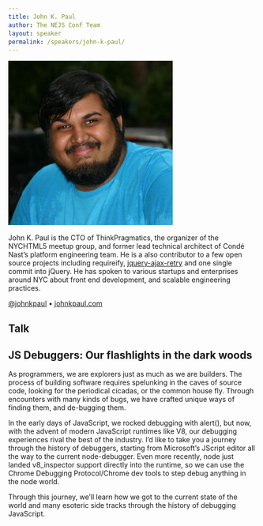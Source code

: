 ```yaml
---
title: John K. Paul
author: The NEJS Conf Team
layout: speaker
permalink: /speakers/john-k-paul/
---
```


<p><div class="avatar speaker aspect-ratio"><img src="/assets/images/speakers/john-k-paul.jpg" alt="John K. Paul"></div></p>

<p>John K. Paul is the CTO of ThinkPragmatics, the organizer of the NYCHTML5 meetup group, and former lead technical architect of Condé Nast’s platform engineering team. He is a also contributor to a few open source projects including requireify, <a href="https://github.com/johnkpaul/jquery-ajax-retry">jquery-ajax-retry</a> and one single commit into jQuery. He has spoken to various startups and enterprises around NYC about front end development, and scalable engineering practices.</p>

<p class="align-center"><a href="https://twitter.com/johnkpaul">@johnkpaul</a> <span class="bullet">&bull;</span> <a href="http://johnkpaul.com/">johnkpaul.com</a></p>
</div>
</div><!-- .wrapper -->
</section>
<section class="section cf bg-yellow sm-padding" id="">
<div class="wrapper">
<h1 class="page-title">Talk</h1>
<div class="container content page-content speaker-container">
<h2>JS Debuggers: Our flashlights in the dark woods</h2>

<p>As programmers, we are explorers just as much as we are builders. The process of building software requires spelunking in the caves of source code, looking for the periodical cicadas, or the common house fly. Through encounters with many kinds of bugs, we have crafted unique ways of finding them, and de-bugging them.</p>

<p>In the early days of JavaScript, we rocked debugging with alert(), but now, with the advent of modern JavaScript runtimes like V8, our debugging experiences rival the best of the industry. I’d like to take you a journey through the history of debuggers, starting from Microsoft’s JScript editor all the way to the current node-debugger. Even more recently, node just landed v8_inspector support directly into the runtime, so we can use the Chrome Debugging Protocol/Chrome dev tools to step debug anything in the node world.</p>

<p>Through this journey, we’ll learn how we got to the current state of the world and many esoteric side tracks through the history of debugging JavaScript.</p>
